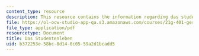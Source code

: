 ```yaml
---
content_type: resource
description: This resource contains the information regarding das studentenleben.
file: https://ol-ocw-studio-app-qa.s3.amazonaws.com/courses/21g-401-german-i-fall-2008/b372253e58bc8d140c0559a2d1bcadd5_MIT21G_401F08_das_stu.pdf
file_type: application/pdf
resourcetype: Document
title: Das Studentenleben
uid: b372253e-58bc-8d14-0c05-59a2d1bcadd5
---
```

